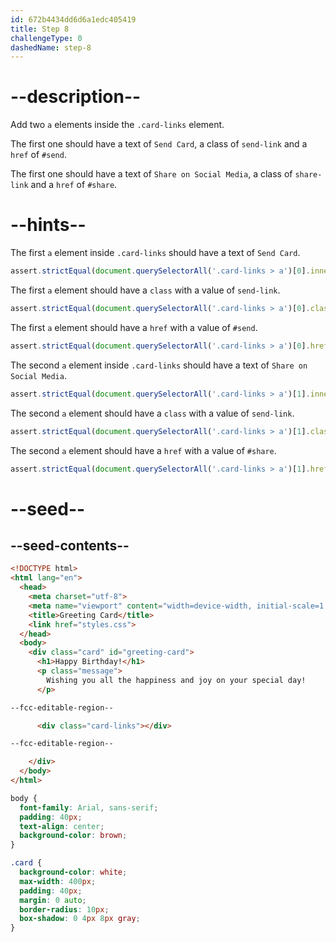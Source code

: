```yaml
---
id: 672b4434dd6d6a1edc405419
title: Step 8
challengeType: 0
dashedName: step-8
---
```


# --description--

Add two `a` elements inside the `.card-links` element.

The first one should have a text of `Send Card`, a class of `send-link` and a `href` of `#send`.

The first one should have a text of `Share on Social Media`, a class of `share-link` and a `href` of `#share`.

# --hints--

The first `a` element inside `.card-links` should have a text of `Send Card`.

```js
assert.strictEqual(document.querySelectorAll('.card-links > a')[0].innerText, "Send Card");
```

The first `a` element should have a `class` with a value of `send-link`.

```js
assert.strictEqual(document.querySelectorAll('.card-links > a')[0].className, "send-link");
```

The first `a` element should have a `href` with a value of `#send`.

```js
assert.strictEqual(document.querySelectorAll('.card-links > a')[0].href, "#send");
```

The second `a` element inside `.card-links` should have a text of `Share on Social Media`.

```js
assert.strictEqual(document.querySelectorAll('.card-links > a')[1].innerText, "Share on Social Media");
```

The second `a` element should have a `class` with a value of `send-link`.

```js
assert.strictEqual(document.querySelectorAll('.card-links > a')[1].className, "send-link");
```

The second `a` element should have a `href` with a value of `#share`.

```js
assert.strictEqual(document.querySelectorAll('.card-links > a')[1].href, "#share");
```

# --seed--

## --seed-contents--

```html
<!DOCTYPE html>
<html lang="en">
  <head>
    <meta charset="utf-8">
    <meta name="viewport" content="width=device-width, initial-scale=1.0">
    <title>Greeting Card</title>
    <link href="styles.css">
  </head>
  <body>
    <div class="card" id="greeting-card">
      <h1>Happy Birthday!</h1>
      <p class="message">
        Wishing you all the happiness and joy on your special day!
      </p>

--fcc-editable-region--

      <div class="card-links"></div>

--fcc-editable-region--

  	</div>
  </body>
</html>

```

```css
body {
  font-family: Arial, sans-serif;
  padding: 40px;
  text-align: center;
  background-color: brown;
}

.card {
  background-color: white;
  max-width: 400px;
  padding: 40px;
  margin: 0 auto;
  border-radius: 10px;
  box-shadow: 0 4px 8px gray;
}

```
